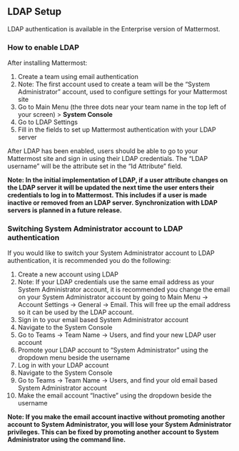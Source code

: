 ## LDAP Setup

LDAP authentication is available in the Enterprise version of Mattermost.
### How to enable LDAP

After installing Mattermost:

1. Create a team using email authentication
  1. Note: The first account used to create a team will be the “System Administrator” account, used to configure settings for your Mattermost site
  2. Go to Main Menu (the three dots near your team name in the top left of your screen) > **System Console**
  3. Go to LDAP Settings
  4. Fill in the fields to set up Mattermost authentication with your LDAP server

  After LDAP has been enabled, users should be able to go to your Mattermost site and sign in using their LDAP credentials. The “LDAP username” will be the attribute set in the “Id Attribute” field. 

  **Note: In the initial implementation of LDAP, if a user attribute changes on the LDAP server it will be updated the next time the user enters their credentials to log in to Mattermost. This includes if a user is made inactive or removed from an LDAP server. Synchronization with LDAP servers is planned in a future release.**

### Switching System Administrator account to LDAP authentication

If you would like to switch your System Administrator account to LDAP authentication, it is recommended you do the following:

1. Create a new account using LDAP
  1. Note: If your LDAP credentials use the same email address as your System Administrator account, it is recommended you change the email on your System Administrator account by going to Main Menu -> Account Settings -> General -> Email. This will free up the email address so it can be used by the LDAP account.
  2. Sign in to your email based System Administrator account
  3. Navigate to the System Console
  4. Go to Teams -> Team Name -> Users, and find your new LDAP user account
  5. Promote your LDAP account to “System Administrator” using the dropdown menu beside the username
  6. Log in with your LDAP account
  7. Navigate to the System Console
  8. Go to Teams -> Team Name -> Users, and find your old email based System Administrator account
  9. Make the email account “Inactive” using the dropdown beside the username

  **Note: If you make the email account inactive without promoting another account to System Administrator, you will lose your System Administrator privileges. This can be fixed by promoting another account to System Administrator using the command line.**

